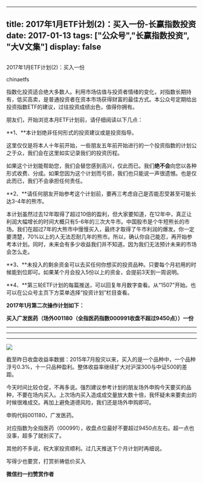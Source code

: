 
---
title:  2017年1月ETF计划(2)：买入一份-长赢指数投资
date: 2017-01-13
tags: ["公众号","长赢指数投资", "大V文集"]
display: false
---


## 



2017年1月ETF计划(2)：买入一份




chinaetfs




指数化投资适合绝大多数人。利用市场估值与投资者情绪的变化，对指数长期持有，低买高卖，是普通投资者在资本市场获得财富的最佳方式。本公众号定期给出投资指数ETF的建议，过往投资成绩出色，值得你拥有。


朋友们，开始浏览本月ETF计划前，请仔细阅读以下几点：



**1、**本计划绝非任何形式的投资建议或是投资指导。



这里仅仅是将本人十年前开始，一些朋友五年前开始进行的一个投资指数的计划公之于众，我们会在这里如实记录我们的投资历程。



如果这个计划能帮助您，我们会替您感到高兴，仅此而已。我们**绝不会**向您以各种形式收费、分成。如果您因为这个计划而亏损，我们也只能说一声很遗憾。也是仅此而已，我们不会承担任何责任。



**2、**请任何朋友开始参考这个计划前，要再三考虑自己是否能忍受甚至可能长达3-4年的熊市。



本计划虽然过去12年取得了超过10倍的盈利，但大家要知道，在12年中，真正让利润大幅增长的时间大概只有5-6年的三次大牛市。中国股市是个牛短熊长的市场。我们在超过7年的大熊市中慢慢买入，最终才取得了牛市利润的爆发。你一定要清楚，70%以上的人无法忍耐几年的熊市。所以，确认你自己能忍，再开始参考本计划。同时，未来会有多少收益我们并不知道。因为我们无法预计未来的市场会怎么走。



**3、**未投入的剩余资金可以去买任何你想买的投资品种。只要每个月初用的时候能到位即可。如果某个月会投入5份以上的资金，会提前3天到一周说明。



**4、**第三轮ETF计划的每篇推送，可以回复年月数字查看。从“1507”开始。也可以在公众号主页下方菜单选择“投资计划”栏目查看。







**2017年1月第二次操作计划如下：**



**买入广发医药（场外001180（全指医药指数000991收盘不超过9450点））一份**

****

****

****

<img data-s="300,640" data-type="png" src="http://mmbiz.qpic.cn/mmbiz_png/SEPick5M9xjNcnb36gPxqLaao7Y1X653Hiag1yeJdP1faDFNEs2ggzFBPgIgq87XuscxI73lyM7yAv3waicKAPl6w/0?wx_fmt=png" data-ratio="1.9357798165137614" data-w="218"/>

截至昨日收盘收益率数据：2015年7月股灾以来，买入的是一个品种中，一个品种浮亏0.3%，十一只品种盈利。整体收益率继续扩大对沪深300与中证500的差距。







今天时间比较仓促，不再多说。强烈建议参考计划的朋友场外申购今天要买的品种，不要在场内买入。上次场内买入造成成交量放大数十倍，我怀疑未来要卖出的时候很难成交。再加上避免道德风险，我们还是场外申购即可。



申购代码001180，广发医药。



对应指数为全指医药（000991），收盘点位最好不要超过9450点左右。超一点也没事，超多了就别买了。



其他的不多说，祝大家投资顺利。过几天推送下个月计划时再细说。



写得少也要赏，打赏祈祷低价买入


**微信扫一扫赞赏作者**













